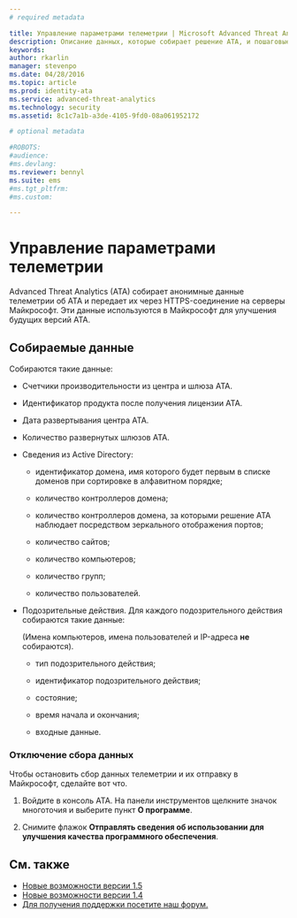 ```yaml
---
# required metadata

title: Управление параметрами телеметрии | Microsoft Advanced Threat Analytics
description: Описание данных, которые собирает решение ATA, и пошаговые инструкции по отключению сбора данных.
keywords:
author: rkarlin
manager: stevenpo
ms.date: 04/28/2016
ms.topic: article
ms.prod: identity-ata
ms.service: advanced-threat-analytics
ms.technology: security
ms.assetid: 8c1c7a1b-a3de-4105-9fd0-08a061952172

# optional metadata

#ROBOTS:
#audience:
#ms.devlang:
ms.reviewer: bennyl
ms.suite: ems
#ms.tgt_pltfrm:
#ms.custom:

---
```


# Управление параметрами телеметрии
Advanced Threat Analytics (ATA) собирает анонимные данные телеметрии об ATA и передает их через HTTPS-соединение на серверы Майкрософт.  Эти данные используются в Майкрософт для улучшения будущих версий ATA.

## Собираемые данные
Собираются такие данные:

-   Счетчики производительности из центра и шлюза ATA.

-   Идентификатор продукта после получения лицензии ATA.

-   Дата развертывания центра ATA.

-   Количество развернутых шлюзов ATA.

-   Сведения из Active Directory:

    -   идентификатор домена, имя которого будет первым в списке доменов при сортировке в алфавитном порядке;

    -   количество контроллеров домена;

    -   количество контроллеров домена, за которыми решение ATA наблюдает посредством зеркального отображения портов;

    -   количество сайтов;

    -   количество компьютеров;

    -   количество групп;

    -   количество пользователей.

-   Подозрительные действия. Для каждого подозрительного действия собираются такие данные:

    (Имена компьютеров, имена пользователей и IP-адреса **не** собираются).

    -   тип подозрительного действия;

    -   идентификатор подозрительного действия;

    -   состояние;

    -   время начала и окончания;

    -   входные данные.

### Отключение сбора данных
Чтобы остановить сбор данных телеметрии и их отправку в Майкрософт, сделайте вот что.

1.  Войдите в консоль ATA. На панели инструментов щелкните значок многоточия и выберите пункт **О программе**.

2.  Снимите флажок **Отправлять сведения об использовании для улучшения качества программного обеспечения**.

## См. также
- [Новые возможности версии 1.5](whats-new-version-1.5.md)
- [Новые возможности версии 1.4](whats-new-version-1.4.md)
- [Для получения поддержки посетите наш форум.](https://social.technet.microsoft.com/Forums/security/en-US/home?forum=mata)


<!--HONumber=Apr16_HO2-->


